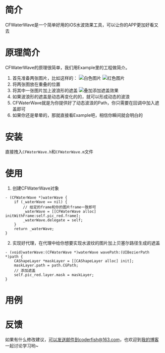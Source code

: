 # 简介
CFWaterWave是一个简单好用的iOS水波效果工具，可以让你的APP更加好看又去

# 原理简介
CFWaterWave的原理很简单，我们用Example里的工程做简介。

1. 首先准备两张图片，比如这样的：
![白色图片](http://7xt4xp.com2.z0.glb.clouddn.com/github_CFWaterWave_pic_white.png)
![红色图片](http://7xt4xp.com2.z0.glb.clouddn.com/github_CFWaterWave_pic_red.png)
2. 将两张图放在重叠的位置
3. 将其中一张图片加上波浪形的遮盖
![叠加添加遮盖效果](http://7xt4xp.com2.z0.glb.clouddn.com/github_CFWaterWave_img_03.png)
4. 如果波浪形的遮盖是动态再变化的的，就可以形成动态的波浪
5. CFWaterWave就是为你提供好了动态波浪的Path，你只需要在回调中加入遮盖即可
6. 如果你还是晕晕的，那就直接看Example吧，相信你瞬间就会明白的

# 安装
直接拽入`CFWaterWave.h`和`CFWaterWave.m`文件

# 使用
1. 创建CFWaterWave对象
```
- (CFWaterWave *)waterWave {
    if (_waterWave == nil) {
        // 给定的frame和你的图片frame一致即可
        _waterWave = [[CFWaterWave alloc] initWithFrame:self.pic_red.frame];
        _waterWave.delegate = self;
    }
    return _waterWave;
}
```
2. 实现好代理，在代理中给你想要实现水波纹的图片加上贝塞尔路径生成的遮盖
```
- (void)waterWave:(CFWaterWave *)waterWave wavePath:(UIBezierPath *)path {
    CAShapeLayer *maskLayer = [[CAShapeLayer alloc] init];
    maskLayer.path = path.CGPath;
    // 添加遮盖
    self.pic_red.layer.mask = maskLayer;
}
```

# 用例

# 反馈

如果有什么修改建议，可以发送邮件到coderfish@163.com，也欢迎到[我的博客](http://zhoulingyu.com)一起讨论学习哟~


